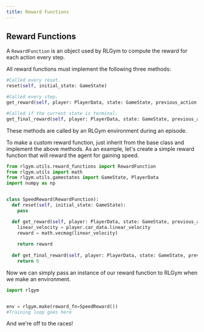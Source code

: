 ```yaml
---
title: Reward Functions
---
```


## Reward Functions
A `RewardFunction` is an object used by RLGym to compute the reward for each action every step. 

All reward functions must implement the following three methods:
```python
#Called every reset.
reset(self, initial_state: GameState)

#Called every step.
get_reward(self, player: PlayerData, state: GameState, previous_action: np.ndarray) -> float

#Called if the current state is terminal.
get_final_reward(self, player: PlayerData, state: GameState, previous_action: np.ndarray) -> float
```
These methods are called by an RLGym environment during an episode.

To make a custom reward function, just inherit from the base class and implement the above methods.
As an example, let's create a simple reward function that will reward the agent for gaining speed.

```python
from rlgym.utils.reward_functions import RewardFunction
from rlgym.utils import math
from rlgym.utils.gamestates import GameState, PlayerData
import numpy as np


class SpeedReward(RewardFunction):
  def reset(self, initial_state: GameState):
    pass

  def get_reward(self, player: PlayerData, state: GameState, previous_action: np.ndarray) -> float:
    linear_velocity = player.car_data.linear_velocity
    reward = math.vecmag(linear_velocity)
    
    return reward
    
  def get_final_reward(self, player: PlayerData, state: GameState, previous_action: np.ndarray) -> float:
    return 0
```
Now we can simply pass an instance of our reward function to RLGym when we make an environment.
```python
import rlgym


env = rlgym.make(reward_fn=SpeedReward())
#Training loop goes here
```
And we're off to the races!
